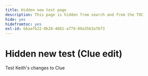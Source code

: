 ```yaml
---
title: Hidden new test page
description: This page is hidden from search and from the TOC
hide: yes
hidefromtoc: yes
exl-id: b6aafb22-0b28-4681-a779-09a35b3a7bf3
---
```

# Hidden new test (Clue edit)

Test Keith's changes to Clue
